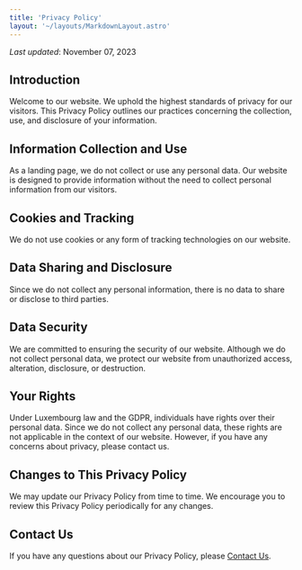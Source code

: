 ```yaml
---
title: 'Privacy Policy'
layout: '~/layouts/MarkdownLayout.astro'
---
```


_Last updated_: November 07, 2023

## Introduction

Welcome to our website. We uphold the highest standards of privacy for our visitors. This Privacy Policy outlines our practices concerning the collection, use, and disclosure of your information.

## Information Collection and Use

As a landing page, we do not collect or use any personal data. Our website is designed to provide information without the need to collect personal information from our visitors.

## Cookies and Tracking

We do not use cookies or any form of tracking technologies on our website.

## Data Sharing and Disclosure

Since we do not collect any personal information, there is no data to share or disclose to third parties.

## Data Security

We are committed to ensuring the security of our website. Although we do not collect personal data, we protect our website from unauthorized access, alteration, disclosure, or destruction.

## Your Rights

Under Luxembourg law and the GDPR, individuals have rights over their personal data. Since we do not collect any personal data, these rights are not applicable in the context of our website. However, if you have any concerns about privacy, please contact us.

## Changes to This Privacy Policy

We may update our Privacy Policy from time to time. We encourage you to review this Privacy Policy periodically for any changes.

## Contact Us

If you have any questions about our Privacy Policy, please [Contact Us](mailto:hello@socrates.lu).

